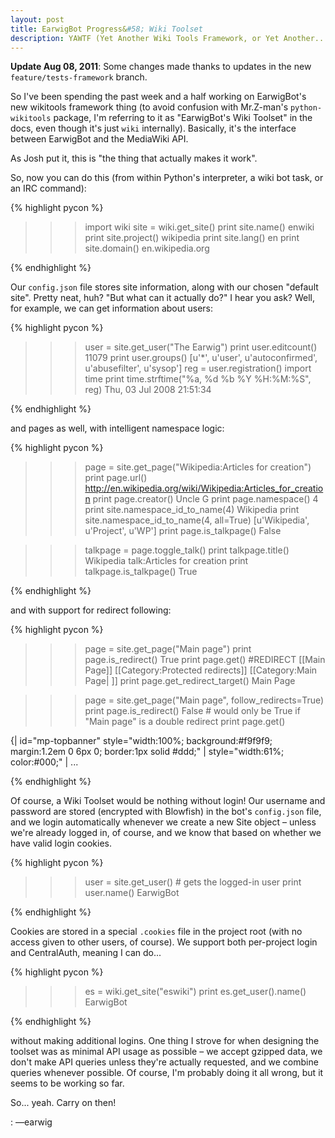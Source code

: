 ```yaml
---
layout: post
title: EarwigBot Progress&#58; Wiki Toolset
description: YAWTF (Yet Another Wiki Tools Framework, or Yet Another... WTF?)
---
```


__Update Aug 08, 2011__: Some changes made thanks to updates in the new
`feature/tests-framework` branch.

So I've been spending the past week and a half working on EarwigBot's new
wikitools framework thing (to avoid confusion with Mr.Z-man's
`python-wikitools` package, I'm referring to it as "EarwigBot's Wiki Toolset"
in the docs, even though it's just `wiki` internally). Basically, it's the
interface between EarwigBot and the MediaWiki API.

As Josh put it, this is "the thing that actually makes it work".

So, now you can do this (from within Python's interpreter, a wiki bot task, or
an IRC command):

{% highlight pycon %}

>>> import wiki
>>> site = wiki.get_site()
>>> print site.name()
enwiki
>>> print site.project()
wikipedia
>>> print site.lang()
en
>>> print site.domain()
en.wikipedia.org

{% endhighlight %}

Our `config.json` file stores site information, along with our chosen "default
site". Pretty neat, huh? "But what can it actually do?" I hear you ask? Well,
for example, we can get information about users:

{% highlight pycon %}

>>> user = site.get_user("The Earwig")
>>> print user.editcount()
11079
>>> print user.groups()
[u'*', u'user', u'autoconfirmed', u'abusefilter', u'sysop']
>>> reg = user.registration()
>>> import time
>>> print time.strftime("%a, %d %b %Y %H:%M:%S", reg)
Thu, 03 Jul 2008 21:51:34

{% endhighlight %}

and pages as well, with intelligent namespace logic:

{% highlight pycon %}

>>> page = site.get_page("Wikipedia:Articles for creation")
>>> print page.url()
http://en.wikipedia.org/wiki/Wikipedia:Articles_for_creation
>>> print page.creator()
Uncle G
>>> print page.namespace()
4
>>> print site.namespace_id_to_name(4)
Wikipedia
>>> print site.namespace_id_to_name(4, all=True)
[u'Wikipedia', u'Project', u'WP']
>>> print page.is_talkpage()
False

>>> talkpage = page.toggle_talk()
>>> print talkpage.title()
Wikipedia talk:Articles for creation
>>> print talkpage.is_talkpage()
True

{% endhighlight %}

and with support for redirect following:

{% highlight pycon %}

>>> page = site.get_page("Main page")
>>> print page.is_redirect()
True
>>> print page.get()
#REDIRECT [[Main Page]]
[[Category:Protected redirects]]
[[Category:Main Page| ]]
>>> print page.get_redirect_target()
Main Page

>>> page = site.get_page("Main page", follow_redirects=True)
>>> print page.is_redirect()
False  # would only be True if "Main page" is a double redirect
>>> print page.get()
<!--        BANNER ACROSS TOP OF PAGE        -->
{| id="mp-topbanner" style="width:100%; background:#f9f9f9; margin:1.2em 0 6px 0; border:1px solid #ddd;"
| style="width:61%; color:#000;" |
...

{% endhighlight %}

Of course, a Wiki Toolset would be nothing without login! Our username and
password are stored (encrypted with Blowfish) in the bot's `config.json` file,
and we login automatically whenever we create a new Site object &ndash; unless
we're already logged in, of course, and we know that based on whether we have
valid login cookies.

{% highlight pycon %}

>>> user = site.get_user()  # gets the logged-in user
>>> print user.name()
EarwigBot

{% endhighlight %}

Cookies are stored in a special `.cookies` file in the project root (with no
access given to other users, of course). We support both per-project login and
CentralAuth, meaning I can do...

{% highlight pycon %}

>>> es = wiki.get_site("eswiki")
>>> print es.get_user().name()
EarwigBot

{% endhighlight %}

without making additional logins. One thing I strove for when designing the
toolset was as minimal API usage as possible &ndash; we accept gzipped data, we
don't make API queries unless they're actually requested, and we combine
queries whenever possible. Of course, I'm probably doing it all wrong, but
it seems to be working so far.

So... yeah. Carry on then!

: &mdash;earwig
